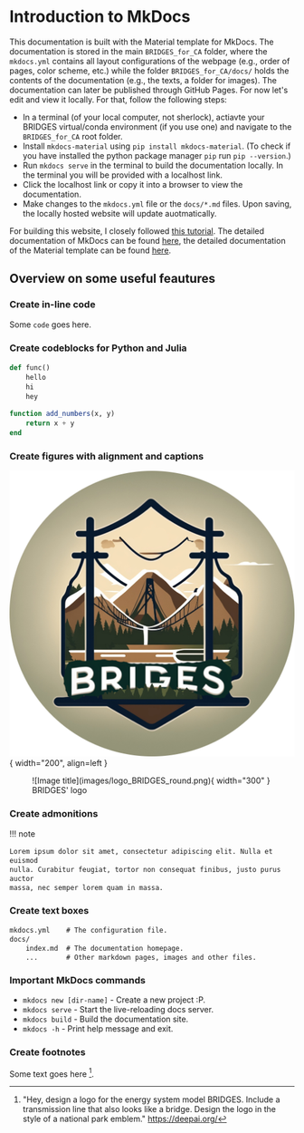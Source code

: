 # Introduction to MkDocs

This documentation is built with the Material template for MkDocs. The documentation is stored in the main `BRIDGES_for_CA` folder, where the `mkdocs.yml` contains all layout configurations of the webpage (e.g., order of pages, color scheme, etc.) while the folder `BRIDGES_for_CA/docs/` holds the contents of the documentation (e.g., the texts, a folder for images). The documentation can later be published through GitHub Pages. For now let's edit and view it locally. For that, follow the following steps:

* In a terminal (of your local computer, not sherlock), actiavte your BRIDGES virtual/conda environment (if you use one) and navigate to the `BRIDGES_for_CA` root folder.
* Install `mkdocs-material` using `pip install mkdocs-material`. (To check if you have installed the python package manager `pip` run `pip --version`.)
* Run `mkdocs serve` in the terminal to build the documentation locally. In the terminal you will be provided with a localhost link.
* Click the localhost link or copy it into a browser to view the documentation.
* Make changes to the `mkdocs.yml` file or the `docs/*.md` files. Upon saving, the locally hosted website will update auotmatically.

For building this website, I closely followed [this tutorial](https://www.youtube.com/watch?v=Q-YA_dA8C20&t=116s). The detailed documentation of MkDocs can be found [here](https://www.mkdocs.org), the detailed documentation of the Material template can be found [here](https://squidfunk.github.io/mkdocs-material/).


## Overview on some useful feautures

### Create in-line code

Some `code` goes here.

### Create codeblocks for Python and Julia

```py title="code_block.py" linenums="1" hl_lines="3"
def func()
    hello
    hi
    hey
```

```jl
function add_numbers(x, y)
    return x + y
end
```

### Create figures with alignment and captions

![Image title](images/logo_BRIDGES_round.png){ width="200", align=left }

<figure markdown>
  ![Image title](images/logo_BRIDGES_round.png){ width="300" }
  <figcaption>BRIDGES' logo</figcaption>
</figure>

### Create admonitions

!!! note

    Lorem ipsum dolor sit amet, consectetur adipiscing elit. Nulla et euismod
    nulla. Curabitur feugiat, tortor non consequat finibus, justo purus auctor
    massa, nec semper lorem quam in massa.

### Create text boxes

    mkdocs.yml    # The configuration file.
    docs/
        index.md  # The documentation homepage.
        ...       # Other markdown pages, images and other files.

### Important MkDocs commands

* `mkdocs new [dir-name]` - Create a new project :P.
* `mkdocs serve` - Start the live-reloading docs server.
* `mkdocs build` - Build the documentation site.
* `mkdocs -h` - Print help message and exit.

### Create footnotes

Some text goes here [^1].

[^1]: "Hey, design a logo for the energy system model BRIDGES. Include a transmission line that also looks like a bridge. Design the logo in the style of a national park emblem." https://deepai.org/